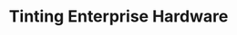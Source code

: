 ---
title: "Tinting Enterprise Hardware"
url: /nabunturan/tinting-enterprise-hardware/
shop: Eisenwaren
---
